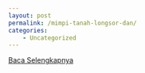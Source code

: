 ```yaml
---
layout: post
permalink: /mimpi-tanah-longsor-dan/
categories:
    - Uncategorized
---
```


[Baca Selengkapnya](/06)